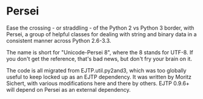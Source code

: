 Persei
======

Ease the crossing - or straddling - of the Python 2 vs Python 3 border, with Persei, a group of helpful classes for dealing with string and binary data in a consistent manner across Python 2.6-3.3.

The name is short for "Unicode-Persei 8", where the 8 stands for UTF-8. If you don't get the reference, that's bad news, but don't fry your brain on it.

The code is all migrated from EJTP.util.py2and3, which was too globally useful to keep locked up as an EJTP dependency. It was written by Moritz Sichert, with various modifications here and there by others. EJTP 0.9.6+ will depend on Persei as an external dependency.
